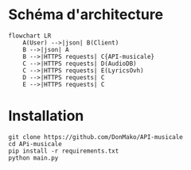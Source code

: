 # Schéma d'architecture

```mermaid
flowchart LR
    A(User) -->|json| B(Client)
    B -->|json| A
    B -->|HTTPS requests| C{API-musicale}
    C -->|HTTPS requests| D(AudioDB)
    C -->|HTTPS requests| E(LyricsOvh)
    D -->|HTTPS requests| C
    E -->|HTTPS requests| C
```

# Installation

```
git clone https://github.com/DonMako/API-musicale
cd APi-musicale
pip install -r requirements.txt
python main.py
```